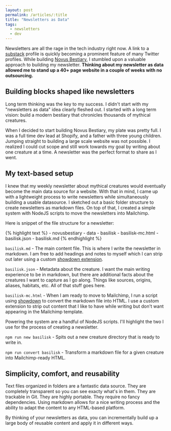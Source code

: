 ```yaml
---
layout: post
permalink: /articles/:title
title: "Newsletters as Data"
tags:
  - newsletters
  - dev
---
```


Newsletters are all the rage in the tech industry right now. A link to a [substack](https://substack.com/) profile is quickly becoming a prominent feature of many Twitter profiles. While building [Novus Bestiary](https://www.novusbestiary.com), I stumbled upon a valuable approach to building my newsletter. **Thinking about my newsletter as data allowed me to stand up a 40+ page website in a couple of weeks with no outsourcing.**

## Building blocks shaped like newsletters

Long term thinking was the key to my success. I didn't start with my "newsletters as data" idea clearly fleshed out. I started with a long term vision: build a modern bestiary that chronicles thousands of mythical creatures.

When I decided to start building Novus Bestiary, my plate was pretty full. I was a full time dev lead at Shopify, and a father with three young children. Jumping straight to building a large scale website was not possible. I realized I could cut scope and still work towards my goal by writing about one creature at a time. A newsletter was the perfect format to share as I went.

## My text-based setup

I knew that my weekly newsletter about mythical creatures would eventually become the main data source for a website. With that in mind, I came up with a lightweight process to write newsletters while simultaneously building a usable datasource. I sketched out a basic folder structure to create newsletters as markdown files. On top of that, I created a simple system with NodeJS scripts to move the newsletters into Mailchimp.

Here is snippet of the file structure for a newsletter:

<div>
{% highlight text %}
- novusbestiary
  - data
    - basilisk
      - basilisk-mc.html
      - basilisk.json
      - basilisk.md
{% endhighlight %}
</div>

`basilisk.md` - The main content file. This is where I write the newsletter in markdown. I am free to add headings and notes to myself which I can strip out later using a custom [showdown extension](https://github.com/showdownjs/showdown#extensions).

`basilisk.json` - Metadata about the creature. I want the main writing experience to be in markdown, but there are additional facts about the creatures I want to capture as I go along. Things like sources, origins, aliases, habitats, etc. All of that stuff goes here.

`basilisk-mc.html` - When I am ready to move to Mailchimp, I run a script using [showdown](https://github.com/showdownjs/showdown) to convert the markdown file into HTML. I use a custom extension to strip out content that I like to have while writing but don't want appearing in the Mailchimp template.

Powering the system are a handful of NodeJS scripts. I'll highlight the two I use for the process of creating a newsletter.

`npm run new basilisk` - Spits out a new creature directory that is ready to write in.

`npm run convert basilisk` - Transform a markdown file for a given creature into Mailchimp-ready HTML.

## Simplicity, comfort, and reusability

Text files organized in folders are a fantastic data source. They are completely transparent so you can see exacty what's in them. They are trackable in Git. They are highly portable. They require no fancy dependencies. Using markdown allows for a nice writing process and the ability to adapt the content to any HTML-based platform.

By thinking of your newsletters as data, you can incrementally build up a large body of reusable content and apply it in different ways.
